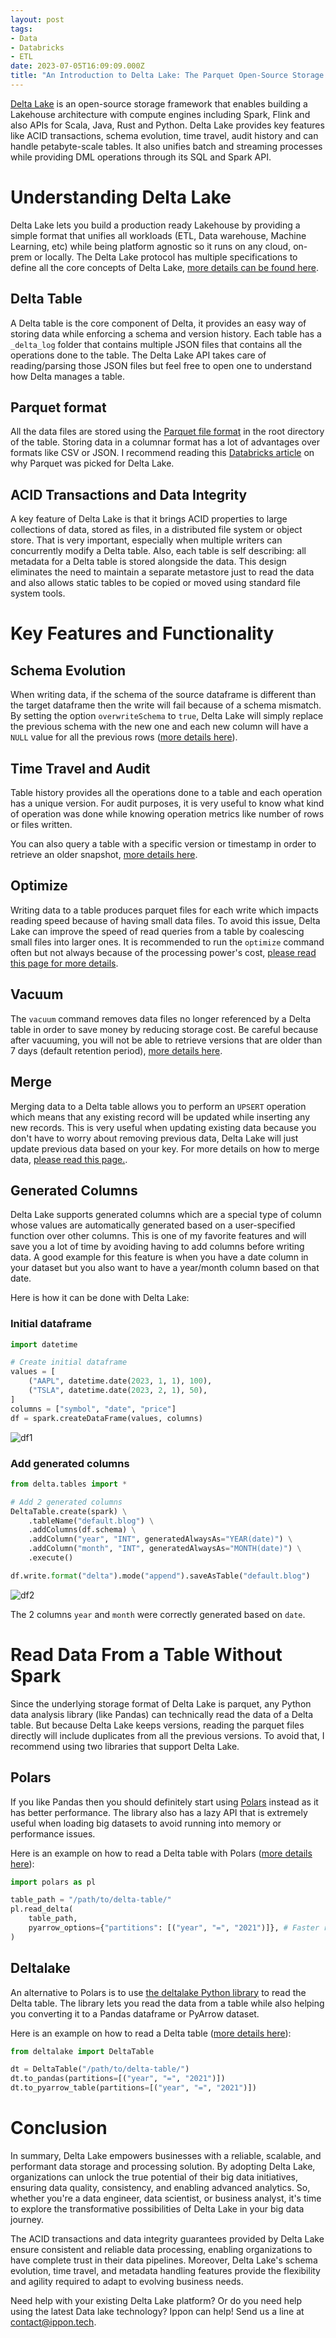 ```yaml
---
layout: post
tags:
- Data
- Databricks
- ETL
date: 2023-07-05T16:09:09.000Z
title: "An Introduction to Delta Lake: The Parquet Open-Source Storage Layer for Big Data"
---
```


[Delta Lake](https://delta.io/) is an open-source storage framework that enables building a Lakehouse architecture with compute engines including Spark, Flink and also APIs for Scala, Java, Rust and Python. Delta Lake provides key features like ACID transactions, schema evolution, time travel, audit history and can handle petabyte-scale tables. It also unifies batch and streaming processes while providing DML operations through its SQL and Spark API.

# Understanding Delta Lake

Delta Lake lets you build a production ready Lakehouse by providing a simple format that unifies all workloads (ETL, Data warehouse, Machine Learning, etc) while being platform agnostic so it runs on any cloud, on-prem or locally. The Delta Lake protocol has multiple specifications to define all the core concepts of Delta Lake, [more details can be found here](https://github.com/delta-io/delta/blob/master/PROTOCOL.md).

## Delta Table

A Delta table is the core component of Delta, it provides an easy way of storing data while enforcing a schema and version history. Each table has a `_delta_log` folder that contains multiple JSON files that contains all the operations done to the table. The Delta Lake API takes care of reading/parsing those JSON files but feel free to open one to understand how Delta manages a table.

## Parquet format

All the data files are stored using the [Parquet file format](https://parquet.apache.org/) in the root directory of the table. Storing data in a columnar format has a lot of advantages over formats like CSV or JSON. I recommend reading this [Databricks article](https://www.databricks.com/glossary/what-is-parquet) on why Parquet was picked for Delta Lake.

## ACID Transactions and Data Integrity

A key feature of Delta Lake is that it brings ACID properties to large collections of data, stored as files, in a distributed file system or object store. That is very important, especially when multiple writers can concurrently modify a Delta table. Also, each table is self describing: all metadata for a Delta table is stored alongside the data. This design eliminates the need to maintain a separate metastore just to read the data and also allows static tables to be copied or moved using standard file system tools.

# Key Features and Functionality

## Schema Evolution

When writing data, if the schema of the source dataframe is different than the target dataframe then the write will fail because of a schema mismatch. By setting the option `overwriteSchema` to `true`, Delta Lake will simply replace the previous schema with the new one and each new column will have a `NULL` value for all the previous rows ([more details here](https://docs.delta.io/latest/delta-batch.html#automatic-schema-update)).

## Time Travel and Audit

Table history provides all the operations done to a table and each operation has a unique version. For audit purposes, it is very useful to know what kind of operation was done while knowing operation metrics like number of rows or files written.

You can also query a table with a specific version or timestamp in order to retrieve an older snapshot, [more details here](https://docs.delta.io/latest/delta-batch.html#-deltatimetravel).

## Optimize

Writing data to a table produces parquet files for each write which impacts reading speed because of having small data files. To avoid this issue, Delta Lake can improve the speed of read queries from a table by coalescing small files into larger ones. It is recommended to run the `optimize` command often but not always because of the processing power's cost, [please read this page for more details](https://docs.delta.io/latest/optimizations-oss.html#optimizations).

## Vacuum

The `vacuum` command removes data files no longer referenced by a Delta table in order to save money by reducing storage cost. Be careful because after vacuuming, you will not be able to retrieve versions that are older than 7 days (default retention period), [more details here](https://docs.delta.io/latest/delta-utility.html#remove-files-no-longer-referenced-by-a-delta-table).

## Merge

Merging data to a Delta table allows you to perform an `UPSERT` operation which means that any existing record will be updated while inserting any new records. This is very useful when updating existing data because you don't have to worry about removing previous data, Delta Lake will just update previous data based on your key. For more details on how to merge data, [please read this page.](https://docs.delta.io/latest/delta-update.html#upsert-into-a-table-using-merge).

## Generated Columns

Delta Lake supports generated columns which are a special type of column whose values are automatically generated based on a user-specified function over other columns. This is one of my favorite features and will save you a lot of time by avoiding having to add columns before writing data. A good example for this feature is when you have a date column in your dataset but you also want to have a year/month column based on that date.

Here is how it can be done with Delta Lake:

### Initial dataframe

```python
import datetime

# Create initial dataframe
values = [
    ("AAPL", datetime.date(2023, 1, 1), 100),
    ("TSLA", datetime.date(2023, 2, 1), 50),
]
columns = ["symbol", "date", "price"]
df = spark.createDataFrame(values, columns)
```

![df1](https://raw.githubusercontent.com/ippontech/blog-usa/master/images/2023/07/delta-df1.png)

### Add generated columns

```python
from delta.tables import *

# Add 2 generated columns
DeltaTable.create(spark) \
    .tableName("default.blog") \
    .addColumns(df.schema) \
    .addColumn("year", "INT", generatedAlwaysAs="YEAR(date)") \
    .addColumn("month", "INT", generatedAlwaysAs="MONTH(date)") \
    .execute()

df.write.format("delta").mode("append").saveAsTable("default.blog")
```

![df2](https://raw.githubusercontent.com/ippontech/blog-usa/master/images/2023/07/delta-df2.png)

The 2 columns `year` and `month` were correctly generated based on `date`.

# Read Data From a Table Without Spark

Since the underlying storage format of Delta Lake is parquet, any Python data analysis library (like Pandas) can technically read the data of a Delta table. But because Delta Lake keeps versions, reading the parquet files directly will include duplicates from all the previous versions. To avoid that, I recommend using two libraries that support Delta Lake.

## Polars

If you like Pandas then you should definitely start using [Polars](https://www.pola.rs/) instead as it has better performance. The library also has a lazy API that is extremely useful when loading big datasets to avoid running into memory or performance issues.

Here is an example on how to read a Delta table with Polars ([more details here](https://pola-rs.github.io/polars/py-polars/html/reference/api/polars.read_delta.html#polars.read_delta)):

```python
import polars as pl

table_path = "/path/to/delta-table/"
pl.read_delta(  
    table_path,
    pyarrow_options={"partitions": [("year", "=", "2021")]}, # Faster read by selecting specific partitions
)
```

## Deltalake

An alternative to Polars is to use [the deltalake Python library](https://delta-io.github.io/delta-rs/python/index.html) to read the Delta table. The library lets you read the data from a table while also helping you converting it to a Pandas dataframe or PyArrow dataset.

Here is an example on how to read a Delta table ([more details here](https://delta-io.github.io/delta-rs/python/usage.html#querying-delta-tables)):

```python
from deltalake import DeltaTable

dt = DeltaTable("/path/to/delta-table/")
dt.to_pandas(partitions=[("year", "=", "2021")])
dt.to_pyarrow_table(partitions=[("year", "=", "2021")])
```

# Conclusion

In summary, Delta Lake empowers businesses with a reliable, scalable, and performant data storage and processing solution. By adopting Delta Lake, organizations can unlock the true potential of their big data initiatives, ensuring data quality, consistency, and enabling advanced analytics. So, whether you're a data engineer, data scientist, or business analyst, it's time to explore the transformative possibilities of Delta Lake in your big data journey.

The ACID transactions and data integrity guarantees provided by Delta Lake ensure consistent and reliable data processing, enabling organizations to have complete trust in their data pipelines. Moreover, Delta Lake's schema evolution, time travel, and metadata handling features provide the flexibility and agility required to adapt to evolving business needs.

Need help with your existing Delta Lake platform? Or do you need help using the latest Data lake technology? Ippon can help! Send us a line at [contact@ippon.tech](mailto:contact@ippon.tech).
